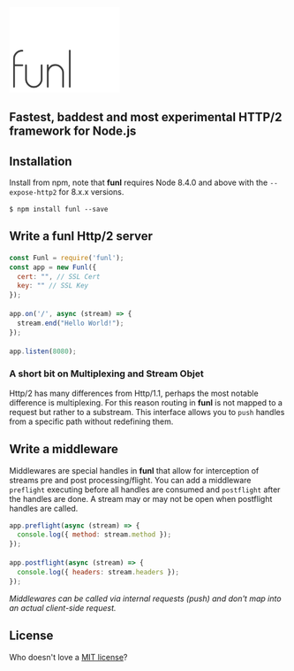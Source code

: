 <img src="./logo.png" width="200px"/>


Fastest, baddest and most experimental HTTP/2 framework for Node.js
----


## Installation

Install from npm, note that **funl** requires Node 8.4.0 and above with the `--expose-http2` for 8.x.x versions.

```
$ npm install funl --save
```

## Write a **funl** Http/2 server

```javascript
const Funl = require('funl');
const app = new Funl({
  cert: "", // SSL Cert
  key: "" // SSL Key
});

app.on('/', async (stream) => {
  stream.end("Hello World!");
});

app.listen(8080);
```
### A short bit on Multiplexing and Stream Objet
Http/2 has many differences from Http/1.1, perhaps the most notable difference is multiplexing. For this reason routing in **funl** is not mapped to a request but rather to a substream. This interface allows you to `push` handles from a specific path without redefining them.

## Write a middleware

Middlewares are special handles in **funl** that allow for interception of streams pre and post processing/flight. You can add a middleware `preflight` executing before all handles are consumed and `postflight` after the handles are done. A stream may or may not be open when postflight handles are called.

```javascript
app.preflight(async (stream) => {
  console.log({ method: stream.method });
});

app.postflight(async (stream) => {
  console.log({ headers: stream.headers });
});
```

*Middlewares can be called via internal requests (push) and don't map into an actual client-side request.*


## License
Who doesn't love a [MIT license](https://raw.githubusercontent.com/schahriar/funl/master/LICENSE)?